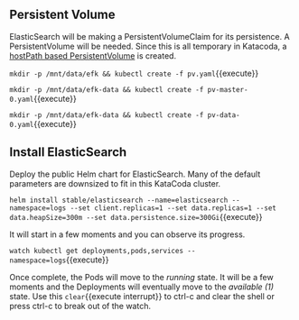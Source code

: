 ## Persistent Volume ##

ElasticSearch will be making a PersistentVolumeClaim for its persistence. A PersistentVolume will be needed. Since this is all temporary in Katacoda, a [hostPath based PersistentVolume](https://kubernetes.io/docs/tasks/configure-pod-container/configure-persistent-volume-storage/#create-a-persistentvolume) is created.

`mkdir -p /mnt/data/efk && kubectl create -f pv.yaml`{{execute}}

`mkdir -p /mnt/data/efk-data && kubectl create -f pv-master-0.yaml`{{execute}}

`mkdir -p /mnt/data/efk-data && kubectl create -f pv-data-0.yaml`{{execute}}

## Install ElasticSearch ##

Deploy the public Helm chart for ElasticSearch. Many of the default parameters are downsized to fit in this KataCoda cluster. 

`helm install stable/elasticsearch --name=elasticsearch --namespace=logs --set client.replicas=1 --set data.replicas=1 --set data.heapSize=300m --set data.persistence.size=300Gi`{{execute}}

It will start in a few moments and you can observe its progress.

`watch kubectl get deployments,pods,services --namespace=logs`{{execute}}

Once complete, the Pods will move to the _running_ state. It will be a few moments and the Deployments will eventually move to the _available (1)_ state. Use this ```clear```{{execute interrupt}} to ctrl-c and clear the shell or press ctrl-c to break out of the watch.
